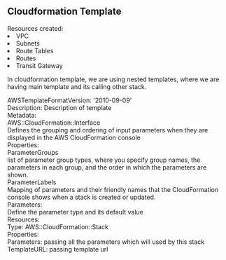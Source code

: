 <h2>Cloudformation Template</h2>
Resources created:<br>
<li>VPC</li>
<li>Subnets</li>
<li>Route Tables</li>
<li>Routes</li>
<li>Transit Gateway </li>

In cloudformation template, we are using nested templates, where we are having main template and its calling other stack.<br>

AWSTemplateFormatVersion: '2010-09-09'<br>
Description: Description of template<br>
Metadata: <br>
    AWS::CloudFormation::Interface <br>
      Defines the grouping and ordering of input parameters when they are displayed in the AWS CloudFormation console<br>
      Properties:<br>
         ParameterGroups<br>
            list of parameter group types, where you specify group names, the parameters in each group, and the order in which the parameters are shown. <br>
         ParameterLabels<br>
            Mapping of parameters and their friendly names that the CloudFormation console shows when a stack is created or updated.<br>
Parameters:<br>
   Define the parameter type and its default value<br>
Resources:<br>
    Type: AWS::CloudFormation::Stack<br>
    Properties:<br>
      Parameters: passing all the parameters which will used by this stack<br>
    TemplateURL: passing template url<br>

